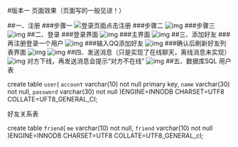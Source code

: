#版本一   页面效果（页面写的一般见谅！）

##一、注册
###步骤一
![登录页面点击注册](./images/register_step_1.png)
###步骤二
![img](./images/register_step_2.png)
###步骤三
![img](./images/register_step_3.png)
##二、登录
###登录界面
![img](./images/login_step_1.png)
###主界面
![img](./images/login_step_2.png)
##三、添加好友
###再注册登录一个用户
![img](./images/addFriend_step_1.png)
###输入QQ添加好友
![img](./images/addFriend_step_2.png)
###确认后刷新好友列表界面
![img](./images/addFriend_step_3.png)
![img](./images/addFriend_step_4.png)
##四、发送消息（只是实现了在线聊天，离线消息未实现）
![img](./images/chat_step_1.png)
对方下线，再发送消息会提示“对方不在线”
![img](./images/chat_step_2.png)
##五、数据库SQL
用户表

create table `user`(
`account` varchar(10) not null primary key,
`name` varchar(30) not null,
`password` varchar(30) not null
)ENGINE=INNODB CHARSET=UTF8 COLLATE=UFT8_GENERAL_CI;

好友关系表

create table `friend`(
`me` varchar(10) not null,
`friend` varchar(10) not null
)ENGINE=INNODB CHARSET=UTF8 COLLATE=UTF8_GENERAL_cI;